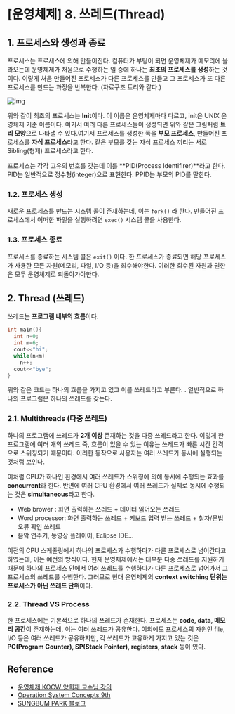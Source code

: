 # [운영체제] 8. 쓰레드(Thread)



## 1. 프로세스와 생성과 종료

프로세스는 프로세스에 의해 만들어진다. 컴퓨터가 부팅이 되면 운영체제가 메모리에 올라오는데 운영체제가 처음으로 수행하는 일 중에 하나는 **최초의 프로세스를 생성**하는 것이다. 이렇게 처음 만들어진 프로세스가 다른 프로세스를 만들고 그 프로세스가 또 다른 프로세스를 만드는 과정을 반복한다. (자료구조 트리와 같다.)

![img](https://user-images.githubusercontent.com/34755287/53879677-5f302f00-4052-11e9-89ea-72135b020d12.png)

위와 같이 최초의 프로세스는 **Init**이다. 이 이름은 운영체제마다 다르고, init은 UNIX 운영체제 기준 이름이다. 여기서 여러 다른 프로세스들이 생성되면 위와 같은 그림처럼 **트리 모양**으로 나타낼 수 있다.여기서 프로세스를 생성한 쪽을 **부모 프로세스**, 만들어진 프로세스를 **자식 프로세스**라고 한다. 같은 부모를 갖는 자식 프로세스 끼리는 서로 Sibling(형제) 프로세스라고 한다.

프로세스는 각각 고유의 번호를 갖는데 이를 **PID(Process Identifirer)**라고 한다. PID는 일반적으로 정수형(integer)으로 표현한다. PPID는 부모의 PID를 말한다.



### 1.2. 프로세스 생성

새로운 프로세스를 만드는 시스템 콜이 존재하는데, 이는 `fork()` 라 한다. 만들어진 프로세스에서 어떠한 파일을 실행하려면 `exec()` 시스템 콜을 사용한다.

### 1.3. 프로세스 종료

프로세스를 종료하는 시스템 콜은 `exit()` 이다. 한 프로세스가 종료되면 해당 프로세스가 사용한 모든 자원(메모리, 파일, I/O 등)을 회수해야한다. 이러한 회수된 자원과 권한은 모두 운영체제로 되돌아가야한다.



## 2. Thread (쓰레드)

쓰레드는 **프로그램 내부의 흐름**이다.

``` c++
int main(){
  int n=0;
  int m=6;
  cout<<"hi";
  while(n<m)
    n++;
  cout<<"bye";
}
```

위와 같은 코드는 하나의 흐름을 가지고 있고 이를 쓰레드라고 부른다. . 일반적으로 하나의 프로그램은 하나의 쓰레드를 갖는다.



### 2.1. Multithreads (다중 쓰레드)

하나의 프로그램에 쓰레드가 **2개 이상** 존재하는 것을 다중 쓰레드라고 한다. 이렇게 한 프로그램에 여러 개의 쓰레드 즉, 흐름이 있을 수 있는 이유는 쓰레드가 빠른 시간 간격으로 스위칭되기 때문이다. 이러한 동작으로 사용자는 여러 쓰레드가 동시에 실행되는 것처럼 보인다.

이처럼 CPU가 하나인 환경에서 여러 쓰레드가 스위칭에 의해 동시에 수행되는 효과를 **concurrent**라 한다. 반면에 여러 CPU 환경에서 여러 쓰레드가 실제로 동시에 수행되는 것은 **simultaneous**라고 한다.

- Web brower : 화면 출력하는 쓰레드 + 데이터 읽어오는 쓰레드
- Word processor: 화면 출력하는 쓰레드 + 키보드 입력 받는 쓰레드 + 철자/문법 오류 확인 쓰레드
- 음악 연주기, 동영상 플레이어, Eclipse IDE...

이전의 CPU 스케줄링에서 하나의 프로세스가 수행하다가 다른 프로세스로 넘어간다고 하였는데, 이는 예전의 방식이다. 현재 운영체제에서는 대부분 다중 쓰레드를 지원하기 때문에 하나의 프로세스 안에서 여러 쓰레드를 수행하다가 다른 프로세스로 넘어가서 그 프로세스의 쓰레드를 수행한다. 그러므로 현대 운영체제의 **context switching 단위는 프로세스가 아닌 쓰레드 단위**이다.



### 2.2. Thread VS Process

한 프로세스에는 기본적으로 하나의 쓰레드가 존재한다. 프로세스는 **code, data, 메모리 공간**이 존재하는데, 이는 여러 쓰레드가 공유한다. 이외에도 프로세스의 자원인 file, I/O 등은 여러 쓰레드가 공유하지만, 각 쓰레드가 고유하게 가지고 있는 것은 **PC(Program Counter), SP(Stack Pointer), registers, stack** 등이 있다.



## Reference

- [운영체제 KOCW 양희재 교수님 강의](http://www.kocw.net/home/search/kemView.do?kemId=978503)
- [Operation System Concepts 9th](http://www.kyobobook.co.kr/product/detailViewEng.laf?ejkGb=ENG&mallGb=ENG&barcode=9781118093757&orderClick=LAG&Kc=)
- [SUNGBUM PARK 블로그](https://velog.io/@codemcd/운영체제OS-7.-쓰레드Thread)

